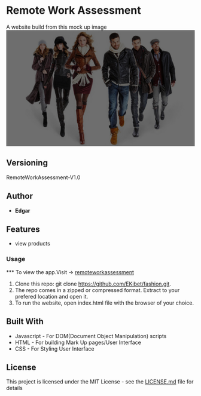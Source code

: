 # Remote Work Assessment


A website build from this mock up image ![alt Preview](https://github.com/EKibet/fashion/blob/master/images/hero.jpg)

## Versioning

 RemoteWorkAssessment-V1.0 

## Author

* **Edgar**

## Features
* view products

### Usage

*** To view the app.Visit -> [remoteworkassessment](https://ekibet.github.io/fashion/)

1. Clone this repo: git clone https://github.com/EKibet/fashion.git.
2. The repo comes in a zipped or compressed format. Extract to your prefered location and open it.
3. To run the website, open index.html file with the browser of your choice.   
    


## Built With

* Javascript - For DOM(Document Object Manipulation) scripts
* HTML - For building Mark Up pages/User Interface
* CSS - For Styling User Interface


## License

This project is licensed under the MIT License - see the [LICENSE.md](LICENSE.md) file for details



